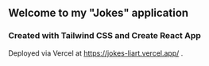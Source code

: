 ## Welcome to my "Jokes" application
### Created with Tailwind CSS and Create React App


Deployed via Vercel at https://jokes-liart.vercel.app/ .

